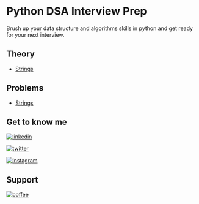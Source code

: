 
# Python DSA Interview Prep

Brush up your data structure and algorithms skills in python and get ready for your next interview.



## Theory

 - [Strings](https://github.com/rusuraluca/python_interview_prep/blob/main/Strings/Strings.md)

 ## Problems
  - [Strings](https://github.com/rusuraluca/python_interview_prep/blob/main/Strings/problems)


## Get to know me
[![linkedin](https://img.shields.io/badge/linkedin-0A66C2?style=for-the-badge&logo=linkedin&logoColor=white)](https://www.linkedin.com/in/ralucamariarusu/)

[![twitter](https://img.shields.io/badge/twitter-1DA1F2?style=for-the-badge&logo=twitter&logoColor=white)](https://twitter.com/itsralucarusu)

[![instagram](https://img.shields.io/badge/instagram-B544C7?style=for-the-badge&logo=twitter&logoColor=white)](https://instagram.com/itsralucarusu)




## Support

[![coffee](https://cdn.buymeacoffee.com/buttons/default-black.png)](https://www.buymeacoffee.com/rusuraluca)
